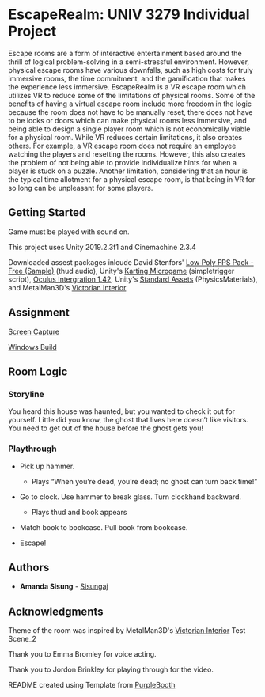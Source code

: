 # EscapeRealm: UNIV 3279 Individual Project 

Escape rooms are a form of interactive entertainment based around the thrill of logical problem-solving in a semi-stressful environment. However, physical escape rooms have various downfalls, such as high costs for truly immersive rooms, the time commitment, and the gamification that makes the experience less immersive. EscapeRealm is a VR escape room which utilizes VR to reduce some of the limitations of physical rooms. Some of the benefits of having a virtual escape room include more freedom in the logic because the room does not have to be manually reset, there does not have to be locks or doors which can make physical rooms less immersive, and being able to design a single player room which is not economically viable for a physical room. While VR reduces certain limitations, it also creates others. For example, a VR escape room does not require an employee watching the players and resetting the rooms. However, this also creates the problem of not being able to provide individualize hints for when a player is stuck on a puzzle. Another limitation, considering that an hour is the typical time allotment for a physical escape room, is that being in VR for so long can be unpleasant for some players. 

## Getting Started 

Game must be played with sound on.

This project uses Unity 2019.2.3f1 and Cinemachine 2.3.4

Downloaded assest packages inlcude David Stenfors' [Low Poly FPS Pack - Free (Sample)](https://assetstore.unity.com/detail/3d/props/weapons/low-poly-fps-pack-free-sample-144839) (thud audio), Unity's [Karting Microgame](https://assetstore.unity.com/detail/templates/karting-microgame-150956) (simpletrigger script), [Oculus Intergration 1.42](https://assetstore.unity.com/detail/tools/integration/oculus-integration-82022), Unity's [Standard Assets](https://assetstore.unity.com/detail/essentials/asset-packs/standard-assets-for-unity-2017-3-32351) (PhysicsMaterials), and MetalMan3D's [Victorian Interior](https://assetstore.unity.com/detail/3d/environments/historic/victorian-interior-148542)

## Assignment 

[Screen Capture](https://drive.google.com/file/d/1L2HStJgfRfsqzkDw9gGpnrVu5vlM_VAq/view?usp=sharing)

[Windows Build](https://drive.google.com/drive/folders/15Vlne8ugeDPjSRCyIoqCnyiNK_l9Ry_p?usp=sharing)


## Room Logic 

### Storyline

You heard this house was haunted, but you wanted to check it out for yourself. Little did you know, the ghost that lives here doesn’t like visitors. You need to get out of the house before the ghost gets you!

### Playthrough 

* Pick up hammer. 

	 * Plays “When you’re dead, you’re dead; no ghost can turn back time!”

* Go to clock. Use hammer to break glass. Turn clockhand backward.

	 * Plays thud and book appears

* Match book to bookcase. Pull book from bookcase. 
	
* Escape!

## Authors 

* **Amanda Sisung** - [Sisungaj](https://github.com/sisungaj)

## Acknowledgments

Theme of the room was inspired by MetalMan3D's [Victorian Interior](https://assetstore.unity.com/detail/3d/environments/historic/victorian-interior-148542) Test Scene_2

Thank you to Emma Bromley for voice acting. 

Thank you to Jordon Brinkley for playing through for the video. 

README created using Template from [PurpleBooth](https://github.com/PurpleBooth)
